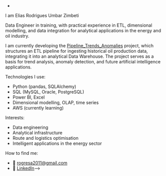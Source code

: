 -
I am Elias Rodrigues Umbar Zimbeti

Data Engineer in training, with practical experience in ETL, dimensional modelling, and data integration for analytical applications in the energy and oil industry.

I am currently developing the [Pipeline_Trends_Anomalies](https://github.com/R3S-Rodrigues/Pipeline_Trends_Anomalies) project, which structures an ETL pipeline for ingesting historical oil production data, integrating it into an analytical Data Warehouse. The project serves as a basis for trend analysis, anomaly detection, and future artificial intelligence applications.

Technologies I use:
- Python (pandas, SQLAlchemy)
- SQL (MySQL, Oracle, PostgreSQL)
- Power BI, Excel
- Dimensional modelling, OLAP, time series
- AWS (currently learning)

Interests:
- Data engineering
- Analytical infrastructure
- Route and logistics optimisation
- Intelligent applications in the energy sector

How to find me:
- 📧 rogresa2011@gmail.com
- 🔗 [LinkedIn](https://www.linkedin.com/in/elias-rodrigues-simbete-9455baa0)-->
